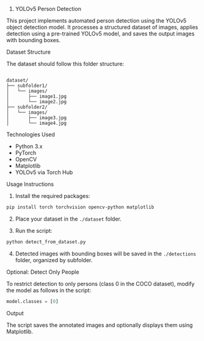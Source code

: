 1. YOLOv5 Person Detection 

This project implements automated person detection using the YOLOv5 object detection model. It processes a structured dataset of images, applies detection using a pre-trained YOLOv5 model, and saves the output images with bounding boxes.

Dataset Structure

The dataset should follow this folder structure:

```

dataset/
├── subfolder1/
│   └── images/
│       ├── image1.jpg
│       └── image2.jpg
├── subfolder2/
│   └── images/
│       ├── image3.jpg
│       └── image4.jpg

````

Technologies Used

- Python 3.x
- PyTorch
- OpenCV
- Matplotlib
- YOLOv5 via Torch Hub

Usage Instructions

1. Install the required packages:
```bash
pip install torch torchvision opencv-python matplotlib
````

2. Place your dataset in the `./dataset` folder.

3. Run the script:

```bash
python detect_from_dataset.py
```

4. Detected images with bounding boxes will be saved in the `./detections` folder, organized by subfolder.

Optional: Detect Only People

To restrict detection to only persons (class 0 in the COCO dataset), modify the model as follows in the script:

```python
model.classes = [0]
```

Output

The script saves the annotated images and optionally displays them using Matplotlib. 
